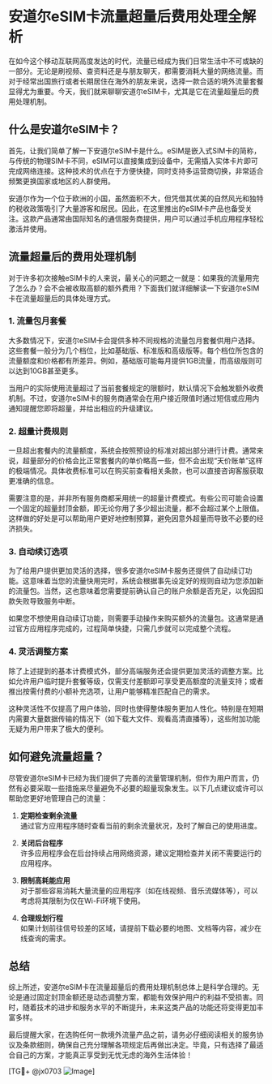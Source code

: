 # 安道尔eSIM卡流量超量后费用处理全解析

在如今这个移动互联网高度发达的时代，流量已经成为我们日常生活中不可或缺的一部分。无论是刷视频、查资料还是与朋友聊天，都需要消耗大量的网络流量。而对于经常出国旅行或者长期居住在海外的朋友来说，选择一款合适的境外流量套餐显得尤为重要。今天，我们就来聊聊安道尔eSIM卡，尤其是它在流量超量后的费用处理机制。

## 什么是安道尔eSIM卡？

首先，让我们简单了解一下安道尔eSIM卡是什么。eSIM是嵌入式SIM卡的简称，与传统的物理SIM卡不同，eSIM可以直接集成到设备中，无需插入实体卡片即可完成网络连接。这种技术的优点在于方便快捷，同时支持多运营商切换，非常适合频繁更换国家或地区的人群使用。

安道尔作为一个位于欧洲的小国，虽然面积不大，但凭借其优美的自然风光和独特的税收政策吸引了大量游客和居民。因此，在这里推出的eSIM卡产品也备受关注。这款产品通常由国际知名的通信服务商提供，用户可以通过手机应用程序轻松激活并使用。

## 流量超量后的费用处理机制

对于许多初次接触eSIM卡的人来说，最关心的问题之一就是：如果我的流量用完了怎么办？会不会被收取高额的额外费用？下面我们就详细解读一下安道尔eSIM卡在流量超量后的具体处理方式。

### 1. **流量包月套餐**

大多数情况下，安道尔eSIM卡会提供多种不同规格的流量包月套餐供用户选择。这些套餐一般分为几个档位，比如基础版、标准版和高级版等。每个档位所包含的流量额度和价格都有所差异。例如，基础版可能每月提供1GB流量，而高级版则可以达到10GB甚至更多。

当用户的实际使用流量超过了当前套餐规定的限额时，默认情况下会触发额外收费机制。不过，安道尔eSIM卡的服务商通常会在用户接近限值时通过短信或应用内通知提醒您即将超量，并给出相应的升级建议。

### 2. **超量计费规则**

一旦超出套餐内的流量额度，系统会按照预设的标准对超出部分进行计费。通常来说，超量部分的价格会比正常套餐内的单价略高一些，但不会出现“天价账单”这样的极端情况。具体收费标准可以在购买前查看相关条款，也可以直接咨询客服获取更准确的信息。

需要注意的是，并非所有服务商都采用统一的超量计费模式。有些公司可能会设置一个固定的超量封顶金额，即无论你用了多少超出流量，都不会超过某个上限值。这样做的好处是可以帮助用户更好地控制预算，避免因意外超量而导致不必要的经济损失。

### 3. **自动续订选项**

为了给用户提供更加灵活的选择，很多安道尔eSIM卡服务还提供了自动续订功能。这意味着当您的流量快用完时，系统会根据事先设定好的规则自动为您添加新的流量包。当然，这也意味着您需要提前确认自己的账户余额是否充足，以免因扣款失败导致服务中断。

如果您不想使用自动续订功能，则需要手动操作来购买额外的流量包。这通常是通过官方应用程序完成的，过程简单快捷，只需几步就可以完成整个流程。

### 4. **灵活调整方案**

除了上述提到的基本计费模式外，部分高端服务还会提供更加灵活的调整方案。比如允许用户临时提升套餐等级，仅需支付差额即可享受更高额度的流量支持；或者推出按需付费的小额补充选项，让用户能够精准匹配自己的需求。

这种灵活性不仅提高了用户体验，同时也使得整体服务更加人性化。特别是在短期内需要大量数据传输的情况下（如下载大文件、观看高清直播等），这些附加功能无疑为用户带来了极大的便利。

## 如何避免流量超量？

尽管安道尔eSIM卡已经为我们提供了完善的流量管理机制，但作为用户而言，仍然有必要采取一些措施来尽量避免不必要的超量现象发生。以下几点建议或许可以帮助您更好地管理自己的流量：

1. **定期检查剩余流量**  
   通过官方应用程序随时查看当前的剩余流量状况，及时了解自己的使用进度。
   
2. **关闭后台程序**  
   许多应用程序会在后台持续占用网络资源，建议定期检查并关闭不需要运行的应用程序。
   
3. **限制高耗能应用**  
   对于那些容易消耗大量流量的应用程序（如在线视频、音乐流媒体等），可以考虑将其限制为仅在Wi-Fi环境下使用。
   
4. **合理规划行程**  
   如果计划前往信号较差的区域，请提前下载必要的地图、文档等内容，减少在线查询的需求。

## 总结

综上所述，安道尔eSIM卡在流量超量后的费用处理机制总体上是科学合理的。无论是通过固定封顶金额还是动态调整方案，都能有效保护用户的利益不受损害。同时，随着技术的进步和服务水平的不断提升，未来这类产品的功能还将变得更加丰富多样。

最后提醒大家，在选购任何一款境外流量产品之前，请务必仔细阅读相关的服务协议及条款细则，确保自己充分理解各项规定后再做出决定。毕竟，只有选择了最适合自己的方案，才能真正享受到无忧无虑的海外生活体验！

[TG💪+ @jx0703 ![Image](https://github.com/user-attachments/assets/dbca1d08-cadb-493c-b0ec-ad6f7a83f270)]
